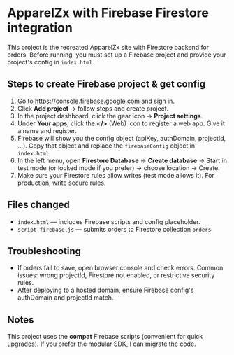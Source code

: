 # ApparelZx with Firebase Firestore integration

This project is the recreated ApparelZx site with Firestore backend for orders.
Before running, you must set up a Firebase project and provide your project's config in `index.html`.

## Steps to create Firebase project & get config
1. Go to https://console.firebase.google.com and sign in.
2. Click **Add project** → follow steps and create project.
3. In the project dashboard, click the gear icon -> **Project settings**.
4. Under **Your apps**, click the **</>** (Web) icon to register a web app. Give it a name and register.
5. Firebase will show you the config object (apiKey, authDomain, projectId, ...). Copy that object and replace the `firebaseConfig` object in `index.html`.
6. In the left menu, open **Firestore Database** → **Create database** → Start in test mode (or locked mode if you prefer) → choose location → Create.
7. Make sure your Firestore rules allow writes (test mode allows it). For production, write secure rules.

## Files changed
- `index.html` — includes Firebase scripts and config placeholder.
- `script-firebase.js` — submits orders to Firestore collection `orders`.

## Troubleshooting
- If orders fail to save, open browser console and check errors. Common issues: wrong projectId, Firestore not enabled, or restrictive security rules.
- After deploying to a hosted domain, ensure Firebase config's authDomain and projectId match.

## Notes
This project uses the **compat** Firebase scripts (convenient for quick upgrades). If you prefer the modular SDK, I can migrate the code.

